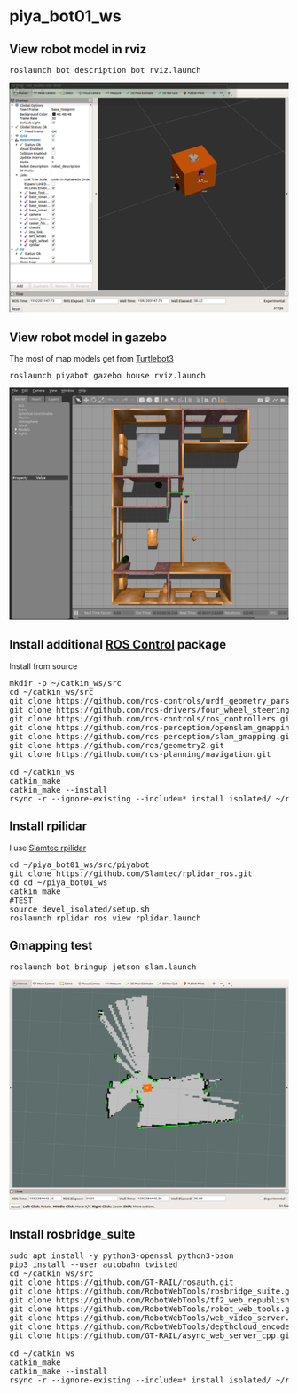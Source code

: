 # piya_bot01_ws

## View robot model in rviz
<pre>
roslaunch bot_description bot_rviz.launch
</pre>
![piya bot01 model](images/piya_bot01_model.png)

## View robot model in gazebo
The most of map models get from [Turtlebot3](https://github.com/ROBOTIS-GIT/turtlebot3)

<pre>
roslaunch piyabot_gazebo house_rviz.launch
</pre>

![piya bot01 model](images/piya_bot01_model_gazebo.png)


## Install additional [ROS Control](http://wiki.ros.org/ros_control) package

Install from source 
<pre>
mkdir -p ~/catkin_ws/src
cd ~/catkin_ws/src
git clone https://github.com/ros-controls/urdf_geometry_parser.git
git clone https://github.com/ros-drivers/four_wheel_steering_msgs.git
git clone https://github.com/ros-controls/ros_controllers.git
git clone https://github.com/ros-perception/openslam_gmapping.git
git clone https://github.com/ros-perception/slam_gmapping.git
git clone https://github.com/ros/geometry2.git
git clone https://github.com/ros-planning/navigation.git

cd ~/catkin_ws
catkin_make
catkin_make --install
rsync -r --ignore-existing --include=* install_isolated/ ~/ros_catkin_ws/install_isolated/
</pre>

## Install rpilidar
I use [Slamtec rpilidar](https://github.com/Slamtec/rplidar_ros.git)

<pre>
cd ~/piya_bot01_ws/src/piyabot
git clone https://github.com/Slamtec/rplidar_ros.git
cd cd ~/piya_bot01_ws
catkin_make
#TEST
source devel_isolated/setup.sh
roslaunch rplidar_ros view_rplidar.launch
</pre>

## Gmapping test
<pre>
roslaunch bot_bringup jetson_slam.launch
</pre>
![gmapping](images/gmapping-test.png)

## Install rosbridge_suite
<pre>
sudo apt install -y python3-openssl python3-bson
pip3 install --user autobahn twisted
cd ~/catkin_ws/src
git clone https://github.com/GT-RAIL/rosauth.git
git clone https://github.com/RobotWebTools/rosbridge_suite.git
git clone https://github.com/RobotWebTools/tf2_web_republisher.git
git clone https://github.com/RobotWebTools/robot_web_tools.git
git clone https://github.com/RobotWebTools/web_video_server.git
git clone https://github.com/RobotWebTools/depthcloud_encoder.git
git clone https://github.com/GT-RAIL/async_web_server_cpp.git

cd ~/catkin_ws
catkin_make
catkin_make --install
rsync -r --ignore-existing --include=* install_isolated/ ~/ros_catkin_ws/install_isolated/
</pre>
